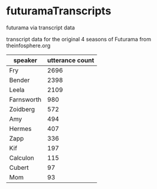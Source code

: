 # futuramaTranscripts
futurama via transcript data

transcript data for the original 4 seasons of Futurama  from theinfosphere.org

| speaker    | utterance count |
|------------|-----------------|
| Fry        |            2696 |
| Bender     |            2398 |
| Leela      |            2109 |
| Farnsworth |             980 |
| Zoidberg   |             572 |
| Amy        |             494 |
| Hermes     |             407 |
| Zapp       |             336 |
| Kif        |             197 |
| Calculon   |             115 |
| Cubert     |              97 |
| Mom        |              93 |


